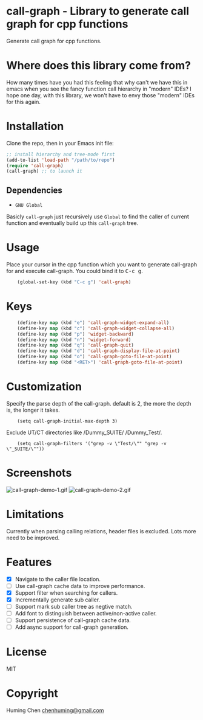 # call-graph - Library to generate call graph for cpp functions

Generate call graph for cpp functions.

# Where does this library come from?

How many times have you had this feeling that
why can't we have this in emacs when you see
the fancy function call hierarchy in "modern" IDEs?
I hope one day, with this library, we won't have
to envy those "modern" IDEs for this again.

# Installation

Clone the repo, then in your Emacs init file:

```lisp
;; install hierarchy and tree-mode first
(add-to-list 'load-path "/path/to/repo")
(require 'call-graph)
(call-graph) ;; to launch it
```

## Dependencies

* `GNU Global`

Basicly `call-graph` just recursively use `Global` to find the caller of
current function and eventually build up this `call-graph` tree.

# Usage

Place your cursor in the cpp function which you want to generate
call-graph for and execute call-graph.
You could bind it to <kbd>C-c g</kbd>.

```lisp
    (global-set-key (kbd "C-c g") 'call-graph)
```

# Keys

```lisp
    (define-key map (kbd "e") 'call-graph-widget-expand-all)
    (define-key map (kbd "c") 'call-graph-widget-collapse-all)
    (define-key map (kbd "p") 'widget-backward)
    (define-key map (kbd "n") 'widget-forward)
    (define-key map (kbd "q") 'call-graph-quit)
    (define-key map (kbd "d") 'call-graph-display-file-at-point)
    (define-key map (kbd "o") 'call-graph-goto-file-at-point)
    (define-key map (kbd "<RET>") 'call-graph-goto-file-at-point)
```

# Customization

Specify the parse depth of the call-graph.
default is 2, the more the depth is, the longer it takes.

```
    (setq call-graph-initial-max-depth 3)
```

Exclude UT/CT directories like /Dummy_SUITE/ /Dummy_Test/.

```
    (setq call-graph-filters '("grep -v \"Test/\"" "grep -v \"_SUITE/\""))
```

# Screenshots

![call-graph-demo-1.gif](https://github.com/beacoder/call-graph/blob/master/img/call-graph-demo-1.gif)
![call-graph-demo-2.gif](https://github.com/beacoder/call-graph/blob/master/img/call-graph-demo-2.gif)

# Limitations

Currently when parsing calling relations, header files is excluded.
Lots more need to be improved.

# Features

- [x] Navigate to the caller file location.
- [ ] Use call-graph cache data to improve performance.
- [x] Support filter when searching for callers.
- [x] Incrementally generate sub caller.
- [ ] Support mark sub caller tree as negtive match.
- [ ] Add font to distinguish between active/non-active caller.
- [ ] Support persistence of call-graph cache data.
- [ ] Add async support for call-graph generation.

# License

MIT

# Copyright

Huming Chen <chenhuming@gmail.com>

